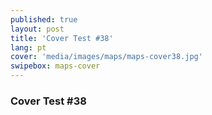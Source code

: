 ```yaml
---
published: true
layout: post
title: 'Cover Test #38'
lang: pt
cover: 'media/images/maps/maps-cover38.jpg'
swipebox: maps-cover
---
```

### Cover Test #38

